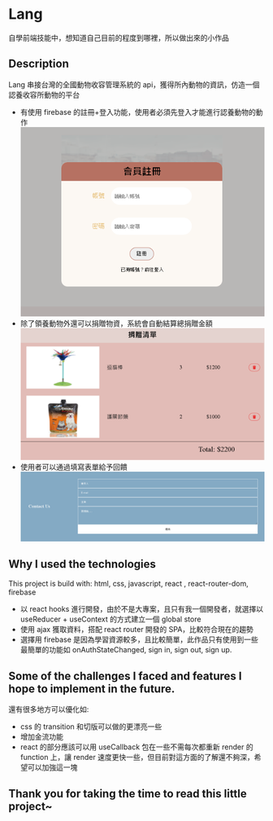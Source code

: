 # Lang

自學前端技能中，想知道自己目前的程度到哪裡，所以做出來的小作品

## Description

Lang 串接台灣的全國動物收容管理系統的 api，獲得所內動物的資訊，仿造一個認養收容所動物的平台

- 有使用 firebase 的註冊+登入功能，使用者必須先登入才能進行認養動物的動作
  ![GITHUB](./forReadme/login.PNG)
- 除了領養動物外還可以捐贈物資，系統會自動結算總捐贈金額
  ![GITHUB](./forReadme/checklist.PNG)
- 使用者可以通過填寫表單給予回饋
  ![GITHUB](./forReadme/form.PNG)

## Why I used the technologies

This project is build with: html, css, javascript, react , react-router-dom, firebase

- 以 react hooks 進行開發，由於不是大專案，且只有我一個開發者，就選擇以 useReducer + useContext 的方式建立一個 global store
- 使用 ajax 獲取資料，搭配 react router 開發的 SPA，比較符合現在的趨勢
- 選擇用 firebase 是因為學習資源較多，且比較簡單，此作品只有使用到一些最簡單的功能如 onAuthStateChanged, sign in, sign out, sign up.

## Some of the challenges I faced and features I hope to implement in the future.

還有很多地方可以優化如:

- css 的 transition 和切版可以做的更漂亮一些
- 增加金流功能
- react 的部分應該可以用 useCallback 包在一些不需每次都重新 render 的 function 上，讓 render 速度更快一些，但目前對這方面的了解還不夠深，希望可以加強這一塊

## Thank you for taking the time to read this little project~
